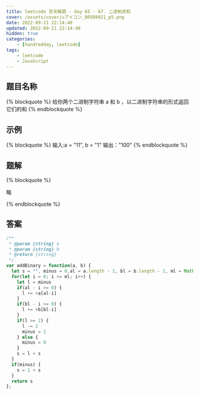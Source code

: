 ```yaml
---
title: leetcode 百天解题 - day 65 - 67. 二进制求和
cover: /assets/cover/◇アイコン_80589921_p5.png
date: 2022-09-21 22:14:40
updated: 2022-09-21 22:14:40
hidden: true
categories:
    - [handredday, leetcode]
tags:
    - leetcode
    - JavaScript
---
```


## 题目名称

{% blockquote %}
给你两个二进制字符串 a 和 b ，以二进制字符串的形式返回它们的和
{% endblockquote %}

## 示例

{% blockquote %}
输入:a = "11", b = "1"
输出："100"
{% endblockquote %}


## 题解

{% blockquote %}

略

{% endblockquote %}

## 答案

~~~js
/**
 * @param {string} a
 * @param {string} b
 * @return {string}
 */
var addBinary = function(a, b) {
  let s = "", minus = 0,al = a.length - 1, bl = b.length - 1, ml = Math.max(al, bl)
  for(let i = 0; i <= ml; i++) {
    let l = minus
    if(al - i >= 0) {
      l += +a[al-i]
    }
    if(bl - i >= 0) {
      l += +b[bl-i]
    }
    if(l >= 2) {
      l -= 2
      minus = 1
    } else {
      minus = 0
    }
    s = l + s
  }
  if(minus) {
    s = 1 + s
  }
  return s
};
~~~

